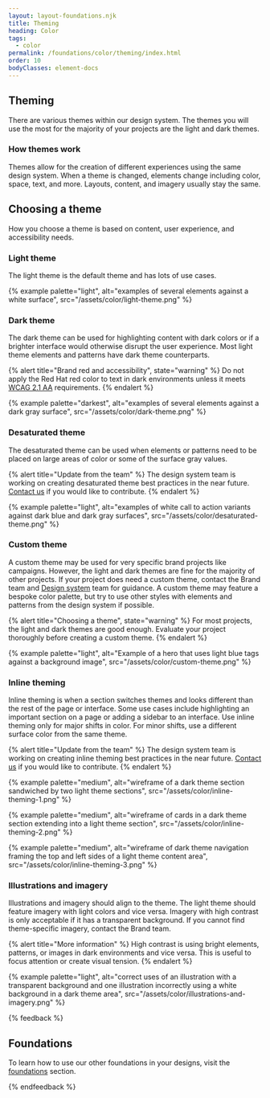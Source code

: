 ```yaml
---
layout: layout-foundations.njk
title: Theming
heading: Color
tags:
  - color
permalink: /foundations/color/theming/index.html
order: 10
bodyClasses: element-docs
---
```


## Theming

There are various themes within our design system. The themes you will use the most for the majority of your projects are the light and dark themes.

### How themes work

Themes allow for the creation of different experiences using the same design system. When a theme is changed, elements change including color, space, text, and more. Layouts, content, and imagery usually stay the same.

## Choosing a theme

How you choose a theme is based on content, user experience, and accessibility needs.

### Light theme

The light theme is the default theme and has lots of use cases.

{% example palette="light",
          alt="examples of several elements against a white surface",
          src="/assets/color/light-theme.png" %}

### Dark theme

The dark theme can be used for highlighting content with dark colors or if a brighter interface would otherwise disrupt the user experience. Most light theme elements and patterns have dark theme counterparts.

{% alert title="Brand red and accessibility",
            state="warning" %}
Do not apply the Red Hat red color to text in dark environments unless it meets <a href="https://www.w3.org/WAI/WCAG21/Understanding/">WCAG 2.1 AA</a> requirements.
{% endalert %}

{% example palette="darkest",
          alt="examples of several elements against a dark gray surface",
          src="/assets/color/dark-theme.png" %}

### Desaturated theme <!-- add purple Beta tag -->

The desaturated theme can be used when elements or patterns need to be placed on large areas of color or some of the surface gray values.

{% alert title="Update from the team" %}
The design system team is working on creating desaturated theme best practices in the near future. <a href="https://github.com/RedHat-UX/red-hat-design-system/discussions">Contact us</a> if you would like to contribute.
{% endalert %}

{% example palette="light",
          alt="examples of white call to action variants against dark blue and dark gray surfaces",
          src="/assets/color/desaturated-theme.png" %}

### Custom theme

A custom theme may be used for very specific brand projects like campaigns. However, the light and dark themes are fine for the majority of other projects. If your project does need a custom theme, contact the Brand team and <a href="https://github.com/RedHat-UX/red-hat-design-system/discussions">Design system</a> team for guidance. A custom theme may feature a bespoke color palette, but try to use other styles with elements and patterns from the design system if possible.

{% alert title="Choosing a theme",
            state="warning" %}
For most projects, the light and dark themes are good enough. Evaluate your project thoroughly before creating a custom theme.
{% endalert %}

{% example palette="light",
          alt="Example of a hero that uses light blue tags against a background image",
          src="/assets/color/custom-theme.png" %}

### Inline theming <!-- add purple Beta tag -->

Inline theming is when a section switches themes and looks different than the rest of the page or interface. Some use cases include highlighting an important section on a page or adding a sidebar to an interface. Use inline theming only for major shifts in color. For minor shifts, use a different surface color from the same theme.

{% alert title="Update from the team" %}
The design system team is working on creating inline theming best practices in the near future. <a href="https://github.com/RedHat-UX/red-hat-design-system/discussions">Contact us</a> if you would like to contribute.
{% endalert %}

{% example palette="medium",
          alt="wireframe of a dark theme section sandwiched by two light theme sections",
          src="/assets/color/inline-theming-1.png" %}

{% example palette="medium",
          alt="wireframe of cards in a dark theme section extending into a light theme section",
          src="/assets/color/inline-theming-2.png" %}

{% example palette="medium",
          alt="wireframe of dark theme navigation framing the top and left sides of a light theme content area",
          src="/assets/color/inline-theming-3.png" %}

### Illustrations and imagery

Illustrations and imagery should align to the theme. The light theme should feature imagery with light colors and vice versa. Imagery with high contrast is only acceptable if it has a transparent background. If you cannot find theme-specific imagery, contact the Brand team.

{% alert title="More information" %}
High contrast is using bright elements, patterns, or images in dark environments and vice versa. This is useful to focus attention or create visual tension.
{% endalert %}

{% example palette="light",
          alt="correct uses of an illustration with a transparent background and one illustration incorrectly using a white background in a dark theme area",
          src="/assets/color/illustrations-and-imagery.png" %}

{% feedback %}
  <h2>Foundations</h2>
  <p>To learn how to use our other foundations in your designs, visit the <a href="/foundations">foundations</a> section.</p>
{% endfeedback %}